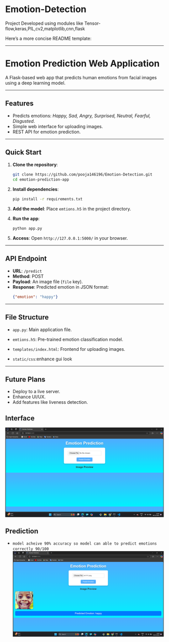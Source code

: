 # Emotion-Detection
Project Developed using modules like Tensor-flow,keras,PIL,cv2,matplotlib,cnn,flask 

Here’s a more concise README template:

---

# Emotion Prediction Web Application

A Flask-based web app that predicts human emotions from facial images using a deep learning model.

---

## Features

- Predicts emotions: *Happy, Sad, Angry, Surprised, Neutral, Fearful, Disgusted*.
- Simple web interface for uploading images.
- REST API for emotion prediction.

---

## Quick Start

1. **Clone the repository**:
   ```bash
   git clone https://github.com/pooja146196/Emotion-Detection.git
   cd emotion-prediction-app
   ```

2. **Install dependencies**:
   ```bash
   pip install -r requirements.txt
   ```

3. **Add the model**: Place `emtions.h5` in the project directory.

4. **Run the app**:
   ```bash
   python app.py
   ```

5. **Access**: Open `http://127.0.0.1:5000/` in your browser.

---

## API Endpoint

- **URL**: `/predict`  
- **Method**: POST  
- **Payload**: An image file (`file` key).  
- **Response**: Predicted emotion in JSON format:
  ```json
  {"emotion": "happy"}
  ```

---

## File Structure

- `app.py`: Main application file.  
- `emtions.h5`: Pre-trained emotion classification model.  
- `templates/index.html`: Frontend for uploading images.  

- `static/css`:enhance gui look 

---

## Future Plans

- Deploy to a live server.
- Enhance UI/UX.
- Add features like liveness detection.

## Interface
![App Screenshot](images/Prediction_of_emotion.png)

## Prediction 
- `model acheive 90% accuracy so model can able to predict emotions correctly 90/100`
![App Screenshot](images/interface.png)
